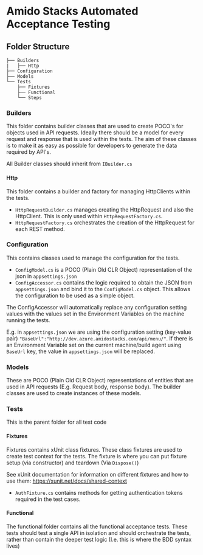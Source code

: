﻿# Amido Stacks Automated Acceptance Testing

## Folder Structure

```
├── Builders
|   ├── Http
├── Configuration
├── Models
└── Tests
    ├── Fixtures
    ├── Functional
	└── Steps
```

### Builders

This folder contains builder classes that are used to create POCO's for objects used in API requests. Ideally there should be a model for every
request and response that is used within the tests.
The aim of these classes is to make it as easy as possible for developers to generate the data required by API's.

All Builder classes should inherit from `IBuilder.cs`

#### Http

This folder contains a builder and factory for managing HttpClients within the tests.

- `HttpRequestBuilder.cs` manages creating the HttpRequest and also the HttpClient. This is only used within `HttpRequestFactory.cs`.
- `HttpRequestFactory.cs` orchestrates the creation of the HttpRequest for each REST method.

### Configuration

This contains classes used to manage the configuration for the tests. 

- `ConfigModel.cs` is a POCO (Plain Old CLR Object) representation of the json in `appsettings.json`
- `ConfigAccessor.cs` contains the logic required to obtain the JSON from `appsettings.json` and bind it to the `ConfigModel.cs` object. This allows the configuration to be used as a simple object.

The ConfigAccessor will automatically replace any configuration setting values with the values set in the Environment Variables on the machine running the tests. 

E.g. in `appsettings.json` we are using the configuration setting (key-value pair) `"BaseUrl":"http://dev.azure.amidostacks.com/api/menu/"`. If there is an Environment Variable set on the current machine/build agent using `BaseUrl` key, the value in `appsettings.json` will be replaced.

### Models

These are POCO (Plain Old CLR Object) representations of entities that are used in API requests (E.g. Request body, response body). The builder classes are used to create instances of these models.

### Tests

This is the parent folder for all test code

#### Fixtures

Fixtures contains xUnit class fixtures. These class fixtures are used to create test context for the tests. The fixture is where you can put fixture setup (via constructor) and teardown (Via `Dispose()`)

See xUnit documentation for information on different fixtures and how to use them: https://xunit.net/docs/shared-context

- `AuthFixture.cs` contains methods for getting authentication tokens required in the test cases.

#### Functional

The functional folder contains all the functional acceptance tests. These tests should test a single API in isolation and should orchestrate the tests, rather than contain the deeper test logic (I.e. this is where the BDD syntax lives)
